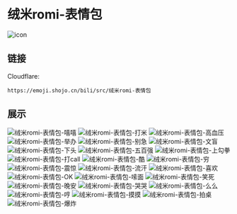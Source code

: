 # 绒米romi-表情包
![icon](https://emoji.shojo.cn/bili/src/绒米romi-表情包/icon.png)
## 链接
Cloudflare:
```
https://emoji.shojo.cn/bili/src/绒米romi-表情包
```
## 展示
![绒米romi-表情包-嘻嘻](https://emoji.shojo.cn/bili/src/绒米romi-表情包/绒米romi-表情包-嘻嘻.png)
![绒米romi-表情包-打米](https://emoji.shojo.cn/bili/src/绒米romi-表情包/绒米romi-表情包-打米.png)
![绒米romi-表情包-高血压](https://emoji.shojo.cn/bili/src/绒米romi-表情包/绒米romi-表情包-高血压.png)
![绒米romi-表情包-举办](https://emoji.shojo.cn/bili/src/绒米romi-表情包/绒米romi-表情包-举办.png)
![绒米romi-表情包-别急](https://emoji.shojo.cn/bili/src/绒米romi-表情包/绒米romi-表情包-别急.png)
![绒米romi-表情包-文盲](https://emoji.shojo.cn/bili/src/绒米romi-表情包/绒米romi-表情包-文盲.png)
![绒米romi-表情包-下头](https://emoji.shojo.cn/bili/src/绒米romi-表情包/绒米romi-表情包-下头.png)
![绒米romi-表情包-五百强](https://emoji.shojo.cn/bili/src/绒米romi-表情包/绒米romi-表情包-五百强.png)
![绒米romi-表情包-上勾拳](https://emoji.shojo.cn/bili/src/绒米romi-表情包/绒米romi-表情包-上勾拳.png)
![绒米romi-表情包-打call](https://emoji.shojo.cn/bili/src/绒米romi-表情包/绒米romi-表情包-打call.png)
![绒米romi-表情包-酷](https://emoji.shojo.cn/bili/src/绒米romi-表情包/绒米romi-表情包-酷.png)
![绒米romi-表情包-穷](https://emoji.shojo.cn/bili/src/绒米romi-表情包/绒米romi-表情包-穷.png)
![绒米romi-表情包-震惊](https://emoji.shojo.cn/bili/src/绒米romi-表情包/绒米romi-表情包-震惊.png)
![绒米romi-表情包-流汗](https://emoji.shojo.cn/bili/src/绒米romi-表情包/绒米romi-表情包-流汗.png)
![绒米romi-表情包-喜欢](https://emoji.shojo.cn/bili/src/绒米romi-表情包/绒米romi-表情包-喜欢.png)
![绒米romi-表情包-OK](https://emoji.shojo.cn/bili/src/绒米romi-表情包/绒米romi-表情包-OK.png)
![绒米romi-表情包-嗦面](https://emoji.shojo.cn/bili/src/绒米romi-表情包/绒米romi-表情包-嗦面.png)
![绒米romi-表情包-笑死](https://emoji.shojo.cn/bili/src/绒米romi-表情包/绒米romi-表情包-笑死.png)
![绒米romi-表情包-晚安](https://emoji.shojo.cn/bili/src/绒米romi-表情包/绒米romi-表情包-晚安.png)
![绒米romi-表情包-哭哭](https://emoji.shojo.cn/bili/src/绒米romi-表情包/绒米romi-表情包-哭哭.png)
![绒米romi-表情包-么么](https://emoji.shojo.cn/bili/src/绒米romi-表情包/绒米romi-表情包-么么.png)
![绒米romi-表情包-哼](https://emoji.shojo.cn/bili/src/绒米romi-表情包/绒米romi-表情包-哼.png)
![绒米romi-表情包-摸摸](https://emoji.shojo.cn/bili/src/绒米romi-表情包/绒米romi-表情包-摸摸.png)
![绒米romi-表情包-拍桌](https://emoji.shojo.cn/bili/src/绒米romi-表情包/绒米romi-表情包-拍桌.png)
![绒米romi-表情包-爆炸](https://emoji.shojo.cn/bili/src/绒米romi-表情包/绒米romi-表情包-爆炸.png)
